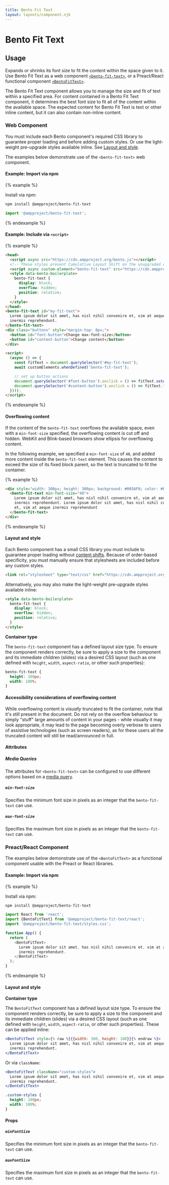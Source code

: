 ```yaml
---
title: Bento Fit Text
layout: layouts/component.njk
---
```

# Bento Fit Text

## Usage

Expands or shrinks its font size to fit the content within the space given to it. Use Bento Fit Text as a web component [`<bento-fit-text>`](#web-component), or a Preact/React functional component [`<BentoFitText>`](#preactreact-component).

The Bento Fit Text component allows you to manage the size and fit of text within a specified area. For content contained in a Bento Fit Text component, it determines the best font size to fit all of the content within the available space. The expected content for Bento Fit Text is text or other inline content, but it can also contain non-inline content.

### Web Component

You must include each Bento component's required CSS library to guarantee proper loading and before adding custom styles. Or use the light-weight pre-upgrade styles available inline. See [Layout and style](#layout-and-style).

The examples below demonstrate use of the `<bento-fit-text>` web component.

#### Example: Import via npm

{% example %}

Install via npm:

```bash
npm install @ampproject/bento-fit-text
```

```javascript
import '@ampproject/bento-fit-text';
```

{% endexample %}

#### Example: Include via `<script>`

{% example %}

```html
<head>
  <script async src="https://cdn.ampproject.org/bento.js"></script>
  <!-- These styles prevent Cumulative Layout Shift on the unupgraded custom element -->
  <script async custom-element="bento-fit-text" src="https://cdn.ampproject.org/v0/bento-fit-text-1.0.js"></script>
  <style data-bento-boilerplate>
    bento-fit-text {
      display: block;
      overflow: hidden;
      position: relative;
    }
  </style>
</head>
<bento-fit-text id="my-fit-text">
  Lorem ipsum dolor sit amet, has nisl nihil convenire et, vim at aeque
  inermis reprehendunt.
</bento-fit-text>
<div class="buttons" style="margin-top: 8px;">
  <button id="font-button">Change max-font-size</button>
  <button id="content-button">Change content</button>
</div>

<script>
  (async () => {
    const fitText = document.querySelector('#my-fit-text');
    await customElements.whenDefined('bento-fit-text');

    // set up button actions
    document.querySelector('#font-button').onclick = () => fitText.setAttribute('max-font-size', '40');
    document.querySelector('#content-button').onclick = () => fitText.textContent = 'new content';
  })();
</script>
```

{% endexample %}

#### Overflowing content

If the content of the `bento-fit-text` overflows the available space, even with a
`min-font-size` specified, the overflowing content is cut off and hidden. WebKit and Blink-based browsers show ellipsis for overflowing content.

In the following example, we specified a `min-font-size` of `40`, and added more content inside the `bento-fit-text` element. This causes the content to exceed the size of its fixed block parent, so the text is truncated to fit the container.

{% example %}

```html
<div style="width: 300px; height: 300px; background: #005AF0; color: #FFF;">
  <bento-fit-text min-font-size="40">
    Lorem ipsum dolor sit amet, has nisl nihil convenire et, vim at aeque
    inermis reprehendunt. Lorem ipsum dolor sit amet, has nisl nihil convenire
    et, vim at aeque inermis reprehendunt
  </bento-fit-text>
</div>
```

{% endexample %}

#### Layout and style

Each Bento component has a small CSS library you must include to guarantee proper loading without [content shifts](https://web.dev/cls/). Because of order-based specificity, you must manually ensure that stylesheets are included before any custom styles.

```html
<link rel="stylesheet" type="text/css" href="https://cdn.ampproject.org/v0/amp-fit-text-1.0.css">
```

Alternatively, you may also make the light-weight pre-upgrade styles available inline:

```html
<style data-bento-boilerplate>
  bento-fit-text {
    display: block;
    overflow: hidden;
    position: relative;
  }
</style>
```

**Container type**

The `bento-fit-text` component has a defined layout size type. To ensure the component renders correctly, be sure to apply a size to the component and its immediate children (slides) via a desired CSS layout (such as one defined with `height`, `width`, `aspect-ratio`, or other such properties):

```css
bento-fit-text {
  height: 100px;
  width: 100%;
}
```

#### Accessibility considerations of overflowing content

While overflowing content is _visually_ truncated to fit the container, note that it's still present in the document. Do not rely on the overflow behaviour to simply "stuff" large amounts of content in your pages - while visually it may look appropriate, it may lead to the page becoming overly verbose to users of assistive technologies (such as screen readers), as for these users all the truncated content will still be read/announced in full.

#### Attributes

##### Media Queries

The attributes for `<bento-fit-text>` can be configured to use different
options based on a [media query](./../../../docs/spec/amp-html-responsive-attributes.md).

##### `min-font-size`

Specifies the minimum font size in pixels as an integer that the `bento-fit-text` can use.

##### `max-font-size`

Specifies the maximum font size in pixels as an integer that the `bento-fit-text` can use.

### Preact/React Component

The examples below demonstrate use of the `<BentoFitText>` as a functional component usable with the Preact or React libraries.

#### Example: Import via npm

{% example %}

Install via npm:

```bash
npm install @ampproject/bento-fit-text
```

```javascript
import React from 'react';
import {BentoFitText} from '@ampproject/bento-fit-text/react';
import '@ampproject/bento-fit-text/styles.css';

function App() {
  return (
    <BentoFitText>
      Lorem ipsum dolor sit amet, has nisl nihil convenire et, vim at aeque
      inermis reprehendunt.
    </BentoFitText>
  );
}
```

{% endexample %}

#### Layout and style

**Container type**

The `BentoFitText` component has a defined layout size type. To ensure the component renders correctly, be sure to apply a size to the component and its immediate children (slides) via a desired CSS layout (such as one defined with `height`, `width`, `aspect-ratio`, or other such properties). These can be applied inline:

```jsx
<BentoFitText style={% raw %}{{width: 300, height: 100}}{% endraw %}>
  Lorem ipsum dolor sit amet, has nisl nihil convenire et, vim at aeque
  inermis reprehendunt.
</BentoFitText>
```

Or via `className`:

```jsx
<BentoFitText className="custom-styles">
  Lorem ipsum dolor sit amet, has nisl nihil convenire et, vim at aeque
  inermis reprehendunt.
</BentoFitText>
```

```css
.custom-styles {
  height: 100px;
  width: 100%;
}
```

#### Props

##### `minFontSize`

Specifies the minimum font size in pixels as an integer that the `bento-fit-text` can use.

##### `maxFontSize`

Specifies the maximum font size in pixels as an integer that the `bento-fit-text` can use.
